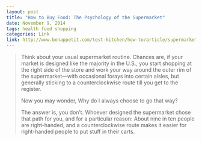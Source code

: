 ```yaml
---
layout: post
title: "How to Buy Food: The Psychology of the Supermarket"
date: November 9, 2014
tags: health food shopping
categories: Link
link: http://www.bonappetit.com/test-kitchen/how-to/article/supermarket-psychology
---
```


> Think about your usual supermarket routine. Chances are, if your market is designed like the majority in the U.S., you start shopping at the right side of the store and work your way around the outer rim of the supermarket—with occasional forays into certain aisles, but generally sticking to a counterclockwise route till you get to the register.
> 
> Now you may wonder, Why do I always choose to go that way?
> 
> The answer is, you don’t. Whoever designed the supermarket chose that path for you, and for a particular reason: About nine in ten people are right-handed, and a counterclockwise route makes it easier for right-handed people to put stuff in their carts.
